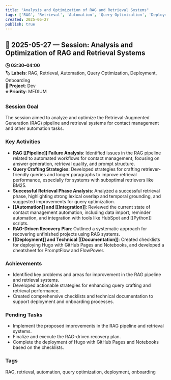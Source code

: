 ```yaml
---
title: "Analysis and Optimization of RAG and Retrieval Systems"
tags: ['RAG', 'Retrieval', 'Automation', 'Query Optimization', 'Deployment', 'Onboarding']
created: 2025-05-27
publish: true
---
```


## 📅 2025-05-27 — Session: Analysis and Optimization of RAG and Retrieval Systems

**🕒 03:30–04:00**  
**🏷️ Labels**: RAG, Retrieval, Automation, Query Optimization, Deployment, Onboarding  
**📂 Project**: Dev  
**⭐ Priority**: MEDIUM  


### Session Goal
The session aimed to analyze and optimize the Retrieval-Augmented Generation (RAG) pipeline and retrieval systems for contact management and other automation tasks.

### Key Activities
- **RAG [[Pipeline]] Failure Analysis**: Identified issues in the RAG pipeline related to automated workflows for contact management, focusing on answer generation, retrieval quality, and prompt structure.
- **Query Crafting Strategies**: Developed strategies for crafting retriever-friendly queries and longer paragraphs to improve retrieval performance, especially for systems with suboptimal retrievers like BM25.
- **Successful Retrieval Phase Analysis**: Analyzed a successful retrieval phase, highlighting strong lexical overlap and temporal grounding, and suggested improvements for query optimization.
- **[[Automation]] and [[Integration]]**: Reviewed the current state of contact management automation, including data import, reminder automation, and integration with tools like HubSpot and [[Python]] scripts.
- **RAG-Driven Recovery Plan**: Outlined a systematic approach for recovering unfinished projects using RAG systems.
- **[[Deployment]] and Technical [[Documentation]]**: Created checklists for deploying Hugo with GitHub Pages and Notebooks, and developed a cheatsheet for PromptFlow and FlowPower.

### Achievements
- Identified key problems and areas for improvement in the RAG pipeline and retrieval systems.
- Developed actionable strategies for enhancing query crafting and retrieval performance.
- Created comprehensive checklists and technical documentation to support deployment and onboarding processes.

### Pending Tasks
- Implement the proposed improvements in the RAG pipeline and retrieval systems.
- Finalize and execute the RAG-driven recovery plan.
- Complete the deployment of Hugo with GitHub Pages and Notebooks based on the checklists.

### Tags
RAG, retrieval, automation, query optimization, deployment, onboarding
